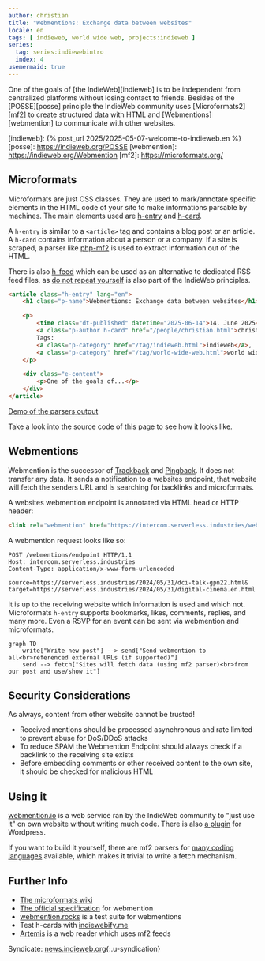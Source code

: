 ```yaml
---
author: christian
title: "Webmentions: Exchange data between websites"
locale: en
tags: [ indieweb, world wide web, projects:indieweb ]
series:
  tag: series:indiewebintro
  index: 4
usemermaid: true
---
```


One of the goals of [the IndieWeb][indieweb] is to be independent from centralized platforms 
without losing contact to friends. Besides of the [POSSE][posse] principle the IndieWeb community
uses [Microformats2][mf2] to create structured data with HTML and [Webmentions][webmention] 
to communicate with other websites.

[indieweb]: {% post_url 2025/2025-05-07-welcome-to-indieweb.en %}
[posse]: https://indieweb.org/POSSE
[webmention]: https://indieweb.org/Webmention
[mf2]: https://microformats.org/

## Microformats

Microformats are just CSS classes. They are used to mark/annotate specific elements in the HTML 
code of your site to make informations parsable by machines. The main elements used are
[h-entry][hentry] and [h-card][hcard].

A `h-entry` is similar to a `<article>` tag and contains a blog post or an article.
A `h-card` contains information about a person or a company. If a site is scraped, a parser
like [php-mf2][parser] is used to extract information out of the HTML.

There is also [h-feed][hfeed] which can be used as an alternative to dedicated RSS feed files,
as [do not repeat yourself][dry] is also part of the IndieWeb principles.

```html
<article class="h-entry" lang="en">
    <h1 class="p-name">Webmentions: Exchange data between websites</h1>

    <p>
        <time class="dt-published" datetime="2025-06-14">14. June 2025</time>·
        <a class="p-author h-card" href="/people/christian.html">christian</a>·
        Tags:
        <a class="p-category" href="/tag/indieweb.html">indieweb</a>, 
        <a class="p-category" href="/tag/world-wide-web.html">world wide web</a>
    </p>

    <div class="e-content">
        <p>One of the goals of...</p>
    </div>
</article>
```

[Demo of the parsers output](https://php.microformats.io/?url=https%3A%2F%2Fserverless.industries%2F2024%2F05%2F31%2Fdigital-cinema.en.html)

Take a look into the source code of this page to see how it looks like.

[hentry]: https://microformats.org/wiki/h-entry
[hcard]: https://microformats.org/wiki/h-card
[hfeed]: https://microformats.org/wiki/h-feed
[parser]: https://github.com/microformats/php-mf2
[dry]: https://indieweb.org/DRY

## Webmentions

Webmention is the successor of [Trackback][trackback] and [Pingback][pingback]. It does not transfer
any data. It sends a notification to a websites endpoint, that website will fetch
the senders URL and is searching for backlinks and microformats.

[trackback]: https://en.wikipedia.org/wiki/Trackback
[pingback]: https://en.wikipedia.org/wiki/Pingback

A websites webmention endpoint is annotated via HTML head or HTTP header:

```html
<link rel="webmention" href="https://intercom.serverless.industries/webmentions/endpoint">
```

A webmention request looks like so:

```
POST /webmentions/endpoint HTTP/1.1
Host: intercom.serverless.industries
Content-Type: application/x-www-form-urlencoded

source=https://serverless.industries/2024/05/31/dci-talk-gpn22.html&
target=https://serverless.industries/2024/05/31/digital-cinema.en.html
```

It is up to the receiving website which information is used and which not. Microformats `h-entry`
supports bookmarks, likes, comments, replies, and many more. Even a RSVP for an event can be sent
via webmention and microformats.

```mermaid
graph TD
    write["Write new post"] --> send["Send webmention to all<br>referenced external URLs (if supported)"]
    send --> fetch["Sites will fetch data (using mf2 parser)<br>from our post and use/show it"]
```

## Security Considerations

As always, content from other website cannot be trusted!

- Received mentions should be processed asynchronous and rate limited 
  to prevent abuse for DoS/DDoS attacks
- To reduce SPAM the Webmention Endpoint should always check if a backlink 
  to the receiving site exists
- Before embedding comments or other received content to the own site, it
  should be checked for malicious HTML

## Using it

[webmention.io](https://webmention.io/) is a web service ran by the IndieWeb community to
"just use it" on own website without writing much code. There is also 
[a plugin](https://de.wordpress.org/plugins/webmention/) for Wordpress.

If you want to build it yourself, there are mf2 parsers for 
[many coding languages](https://microformats.org/wiki/microformats2#Parsers) available, which
makes it trivial to write a fetch mechanism.

## Further Info

- [The microformats wiki](https://microformats.org/wiki/Main_Page)
- [The official specification](https://www.w3.org/TR/webmention/) for webmention
- [webmention.rocks](https://webmention.rocks/) is a test suite for webmentions
- Test h-cards with [indiewebify.me](https://indiewebify.me/)
- [Artemis](https://artemis.jamesg.blog/) is a web reader which uses mf2 feeds

Syndicate: [news.indieweb.org](https://news.indieweb.org/en){:.u-syndication}
